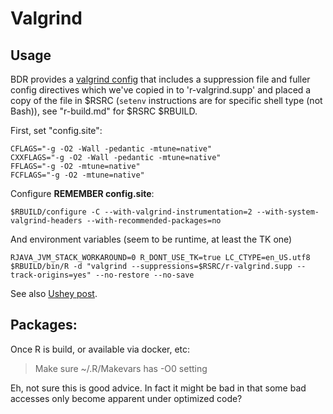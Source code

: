 # Valgrind

## Usage

BDR provides a [valgrind config][1] that includes a suppression file and fuller
config directives which we've copied in to 'r-valgrind.supp' and placed a copy
of the file in $RSRC (`setenv` instructions are for specific shell type (not
Bash)), see "r-build.md" for $RSRC $RBUILD.

First, set "config.site":

    CFLAGS="-g -O2 -Wall -pedantic -mtune=native"
    CXXFLAGS="-g -O2 -Wall -pedantic -mtune=native"
    FFLAGS="-g -O2 -mtune=native"
    FCFLAGS="-g -O2 -mtune=native"

Configure **REMEMBER config.site**:

    $RBUILD/configure -C --with-valgrind-instrumentation=2 --with-system-valgrind-headers --with-recommended-packages=no

And environment variables (seem to be runtime, at least the TK one)

    RJAVA_JVM_STACK_WORKAROUND=0 R_DONT_USE_TK=true LC_CTYPE=en_US.utf8 $RBUILD/bin/R -d "valgrind --suppressions=$RSRC/r-valgrind.supp --track-origins=yes" --no-restore --no-save

See also [Ushey post][2].

## Packages:

Once R is build, or available via docker, etc:

> Make sure ~/.R/Makevars has -O0 setting

Eh, not sure this is good advice.  In fact it might be bad in that some bad
accesses only become apparent under optimized code?


[1]: https://www.stats.ox.ac.uk/pub/bdr/memtests/README.txt
[2]: https://kevinushey.github.io/blog/2015/04/05/debugging-with-valgrind/
